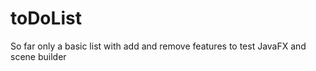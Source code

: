 # toDoList

So far only a basic list with add and remove features to test JavaFX and scene builder 
